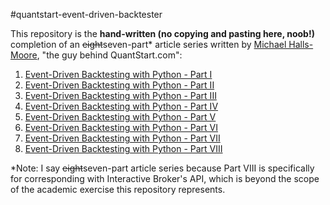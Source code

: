 #quantstart-event-driven-backtester

This repository is the **hand-written (no copying and pasting here, noob!)** completion of an ~~eight~~seven-part* article series written by [Michael Halls-Moore](http://www.quantstart.com/about-mike/), "the guy behind QuantStart.com":

1. [Event-Driven Backtesting with Python - Part I](http://www.quantstart.com/articles/Event-Driven-Backtesting-with-Python-Part-I)
2. [Event-Driven Backtesting with Python - Part II](http://www.quantstart.com/articles/Event-Driven-Backtesting-with-Python-Part-II)
3. [Event-Driven Backtesting with Python - Part III](http://www.quantstart.com/articles/Event-Driven-Backtesting-with-Python-Part-III)
4. [Event-Driven Backtesting with Python - Part IV](http://www.quantstart.com/articles/Event-Driven-Backtesting-with-Python-Part-IV)
5. [Event-Driven Backtesting with Python - Part V](http://www.quantstart.com/articles/Event-Driven-Backtesting-with-Python-Part-V)
6. [Event-Driven Backtesting with Python - Part VI](http://www.quantstart.com/articles/Event-Driven-Backtesting-with-Python-Part-VI)
7. [Event-Driven Backtesting with Python - Part VII](http://www.quantstart.com/articles/Event-Driven-Backtesting-with-Python-Part-VII)
8. [Event-Driven Backtesting with Python - Part VIII](http://www.quantstart.com/articles/Event-Driven-Backtesting-with-Python-Part-VIII)

*Note: I say ~~eight~~seven-part article series because Part VIII is specifically for corresponding with Interactive Broker's API, which is beyond the scope of the academic exercise this repository represents.
